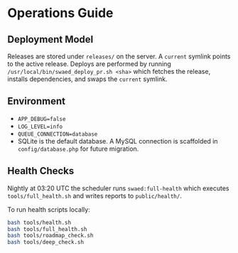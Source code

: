 # Operations Guide

## Deployment Model

Releases are stored under `releases/` on the server. A `current` symlink points to the active release. Deploys are performed by running `/usr/local/bin/swaed_deploy_pr.sh <sha>` which fetches the release, installs dependencies, and swaps the `current` symlink.

## Environment

- `APP_DEBUG=false`
- `LOG_LEVEL=info`
- `QUEUE_CONNECTION=database`
- SQLite is the default database. A MySQL connection is scaffolded in `config/database.php` for future migration.

## Health Checks

Nightly at 03:20 UTC the scheduler runs `swaed:full-health` which executes `tools/full_health.sh` and writes reports to `public/health/`.

To run health scripts locally:

```bash
bash tools/health.sh
bash tools/full_health.sh
bash tools/roadmap_check.sh
bash tools/deep_check.sh
```
